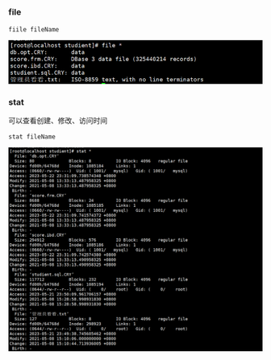 ### file
```shell
fiile fileName
```
![image.png](./images/20231018_0006449572.png)
### stat
可以查看创建、修改、访问时间
```shell
stat fileName
```
![image.png](./images/20231018_0006453448.png)
